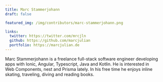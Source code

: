 ```yaml
---
title: Marc Stammerjohann
draft: false

featured_img: /img/contributors/marc-stammerjohann.png

links:
  twitter: https://twitter.com/mrcjln
  github: https://github.com/marcjulian
  portfolio: https://marcjulian.de
---
```


Marc Stammerjohann is a freelance full-stack software engineer developing apps with Ionic, Angular, Typescript, Java and Kotlin. He is interested in Web Components, nest and Prisma lately. In his free time he enjoys inline skating, traveling, diving and reading books.
